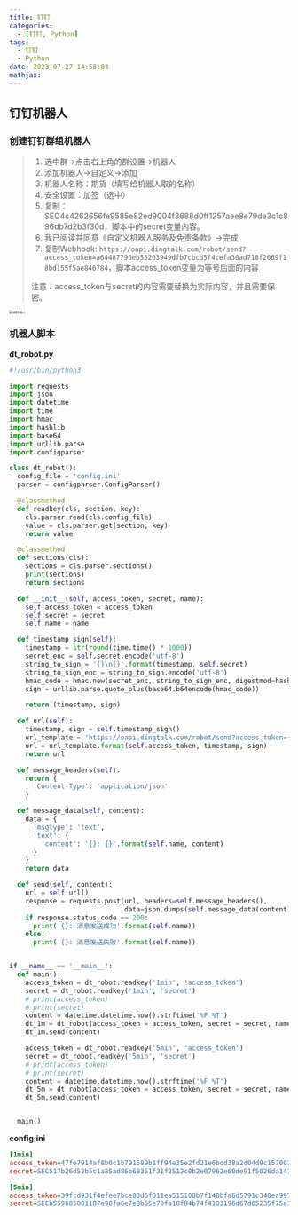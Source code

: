 ```yaml
---
title: 钉钉
categories:
  - [钉钉, Python]
tags:
  - 钉钉
  - Python
date: 2023-07-27 14:58:03
mathjax:
---
```

## 钉钉机器人
### 创建钉钉群组机器人

> 1. 选中群→点击右上角的群设置→机器人
> 2. 添加机器人→自定义→添加
> 3. 机器人名称：期货（填写给机器人取的名称）
> 4. 安全设置：加签（选中）
> 5. 复制：SEC4c4262656fe9585e82ed9004f3688d0ff1257aee8e79de3c1c896db7d2b3f30d，脚本中的secret变量内容。
> 6. 我已阅读并同意《自定义机器人服务及免责条款》→完成
> 7. 复制Webhook: `https://oapi.dingtalk.com/robot/send?access_token=a64487796eb55203949dfb7cbcd5f4cefa30ad718f2069f18bd155f5ae846784`，脚本access_token变量为等号后面的内容
> 
> 注意：access_token与secret的内容需要替换为实际内容，并且需要保密。

<!--more-->

<img src="image-20230729150206740.png" alt="创建机器人" style="zoom:33%;" />

### 机器人脚本

**dt_robot.py**

```python
#!/usr/bin/python3

import requests
import json
import datetime
import time
import hmac
import hashlib
import base64
import urllib.parse
import configparser

class dt_robot():
  config_file = 'config.ini'
  parser = configparser.ConfigParser()

  @classmethod
  def readkey(cls, section, key):
    cls.parser.read(cls.config_file)
    value = cls.parser.get(section, key)
    return value

  @classmethod
  def sections(cls):
    sections = cls.parser.sections()
    print(sections)
    return sections

  def __init__(self, access_token, secret, name):
    self.access_token = access_token
    self.secret = secret
    self.name = name

  def timestamp_sign(self):
    timestamp = str(round(time.time() * 1000))
    secret_enc = self.secret.encode('utf-8')
    string_to_sign = '{}\n{}'.format(timestamp, self.secret)
    string_to_sign_enc = string_to_sign.encode('utf-8')
    hmac_code = hmac.new(secret_enc, string_to_sign_enc, digestmod=hashlib.sha256).digest()
    sign = urllib.parse.quote_plus(base64.b64encode(hmac_code))

    return (timestamp, sign)

  def url(self):
    timestamp, sign = self.timestamp_sign()
    url_template = 'https://oapi.dingtalk.com/robot/send?access_token={}&timestamp={}&sign={}'
    url = url_template.format(self.access_token, timestamp, sign)
    return url

  def message_headers(self):
    return {
      'Content-Type': 'application/json'
    }

  def message_data(self, content):
    data = {
      'msgtype': 'text',
      'text': {
        'content': '{}: {}'.format(self.name, content)
      }
    }
    return data

  def send(self, content):
    url = self.url()
    response = requests.post(url, headers=self.message_headers(),
                             data=json.dumps(self.message_data(content)))
    if response.status_code == 200:
      print('{}: 消息发送成功'.format(self.name))
    else:
      print('{}: 消息发送失败'.format(self.name))


if __name__ == '__main__':
  def main():
    access_token = dt_robot.readkey('1min', 'access_token')
    secret = dt_robot.readkey('1min', 'secret')
    # print(access_token)
    # print(secret)
    content = datetime.datetime.now().strftime('%F %T')
    dt_1m = dt_robot(access_token = access_token, secret = secret, name = "1分钟线")
    dt_1m.send(content)

    access_token = dt_robot.readkey('5min', 'access_token')
    secret = dt_robot.readkey('5min', 'secret')
    # print(access_token)
    # print(secret)
    content = datetime.datetime.now().strftime('%F %T')
    dt_5m = dt_robot(access_token = access_token, secret = secret, name = "5分钟线")
    dt_5m.send(content)


  main()

```

**config.ini**

```ini
[1min]
access_token=47fe7914af8b0c1b791689b1ff94e35e2fd21e6bdd38a2d04d9c157001321234
secret=SEC517b26d52b5c1a85ad86b68351f31f2512c0b2e07962e60de91f5026da141234

[5min]
access_token=39fcd931f4efee7bce03d6f011ea515108b7f148bfa6d5791c348ea997ca1234
secret=SECb559605001187e90fa6e7e8b65e70fa18f84b74f4103196d67d65235f75a1234
```




